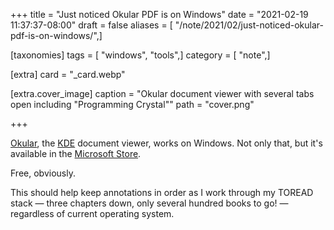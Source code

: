 +++
title = "Just noticed Okular PDF is on Windows"
date = "2021-02-19 11:37:37-08:00"
draft = false
aliases = [ "/note/2021/02/just-noticed-okular-pdf-is-on-windows/",]

[taxonomies]
tags = [ "windows", "tools",]
category = [ "note",]

[extra]
card = "_card.webp"

[extra.cover_image]
caption = "Okular document viewer with several tabs open including \"Programming Crystal\""
path = "cover.png"

+++

[Okular]: https://okular.kde.org
[KDE]: https://kde.org
[Microsoft Store]: https://www.microsoft.com/en-us/p/okular/9n41msq1wnm8?activetab=pivot:overviewtab

[Okular][], the [KDE][] document viewer, works on Windows.
Not only that, but it's available in the [Microsoft Store][].

Free, obviously.

This should help keep annotations in order as I work through my TOREAD stack —
three chapters down, only several hundred books to go! —
regardless of current operating system.